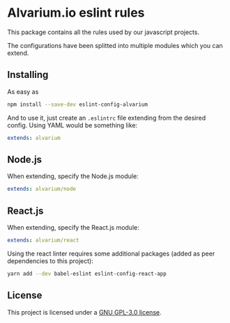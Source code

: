 Alvarium.io eslint rules
========================

This package contains all the rules used by our javascript projects.

The configurations have been splitted into multiple modules which you can
extend.

Installing
----------

As easy as

~~~bash
npm install --save-dev eslint-config-alvarium
~~~

And to use it, just create an `.eslintrc` file extending from the desired config.
Using YAML would be something like:

~~~yaml
extends: alvarium
~~~

Node.js
-------

When extending, specify the Node.js module:

~~~yaml
extends: alvarium/node
~~~

React.js
--------


When extending, specify the React.js module:

~~~yaml
extends: alvarium/react
~~~

Using the react linter requires some additional packages (added as peer
dependencies to this project):

~~~bash
yarn add --dev babel-eslint eslint-config-react-app
~~~

License
-------

This project is licensed under a [GNU GPL-3.0 license][license].

[license]: ./LICENSE
